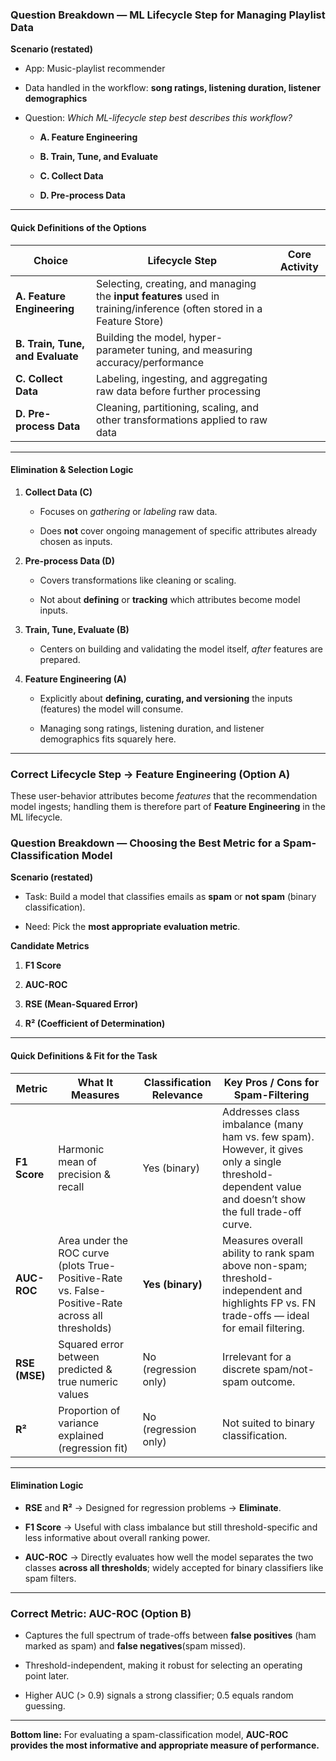 ### Question Breakdown — ML Lifecycle Step for Managing Playlist Data

**Scenario (restated)**

- App: Music-playlist recommender
    
- Data handled in the workflow: **song ratings, listening duration, listener demographics**
    
- Question: _Which ML-lifecycle step best describes this workflow?_
    
    - **A. Feature Engineering**
        
    - **B. Train, Tune, and Evaluate**
        
    - **C. Collect Data**
        
    - **D. Pre-process Data**
        

---

#### Quick Definitions of the Options

|Choice|Lifecycle Step|Core Activity|
|---|---|---|
|**A. Feature Engineering**|Selecting, creating, and managing the **input features** used in training/inference (often stored in a Feature Store)||
|**B. Train, Tune, and Evaluate**|Building the model, hyper-parameter tuning, and measuring accuracy/performance||
|**C. Collect Data**|Labeling, ingesting, and aggregating raw data before further processing||
|**D. Pre-process Data**|Cleaning, partitioning, scaling, and other transformations applied to raw data||

---

#### Elimination & Selection Logic

1. **Collect Data (C)**
    
    - Focuses on _gathering_ or _labeling_ raw data.
        
    - Does **not** cover ongoing management of specific attributes already chosen as inputs.
        
2. **Pre-process Data (D)**
    
    - Covers transformations like cleaning or scaling.
        
    - Not about **defining** or **tracking** which attributes become model inputs.
        
3. **Train, Tune, Evaluate (B)**
    
    - Centers on building and validating the model itself, _after_ features are prepared.
        
4. **Feature Engineering (A)**
    
    - Explicitly about **defining, curating, and versioning** the inputs (features) the model will consume.
        
    - Managing song ratings, listening duration, and listener demographics fits squarely here.
        

---

### **Correct Lifecycle Step → Feature Engineering (Option A)**

These user-behavior attributes become _features_ that the recommendation model ingests; handling them is therefore part of **Feature Engineering** in the ML lifecycle.




### Question Breakdown — Choosing the Best Metric for a Spam-Classification Model

**Scenario (restated)**

- Task: Build a model that classifies emails as **spam** or **not spam** (binary classification).
    
- Need: Pick the **most appropriate evaluation metric**.
    

**Candidate Metrics**

1. **F1 Score**
    
2. **AUC-ROC**
    
3. **RSE (Mean-Squared Error)**
    
4. **R² (Coefficient of Determination)**
    

---

#### Quick Definitions & Fit for the Task

|Metric|What It Measures|Classification Relevance|Key Pros / Cons for Spam-Filtering|
|---|---|---|---|
|**F1 Score**|Harmonic mean of precision & recall|Yes (binary)|Addresses class imbalance (many ham vs. few spam). However, it gives only a single threshold-dependent value and doesn’t show the full trade-off curve.|
|**AUC-ROC**|Area under the ROC curve (plots True-Positive-Rate vs. False-Positive-Rate across all thresholds)|**Yes (binary)**|Measures overall ability to rank spam above non-spam; threshold-independent and highlights FP vs. FN trade-offs — ideal for email filtering.|
|**RSE (MSE)**|Squared error between predicted & true numeric values|No (regression only)|Irrelevant for a discrete spam/not-spam outcome.|
|**R²**|Proportion of variance explained (regression fit)|No (regression only)|Not suited to binary classification.|

---

#### Elimination Logic

- **RSE** and **R²** → Designed for regression problems → **Eliminate**.
    
- **F1 Score** → Useful with class imbalance but still threshold-specific and less informative about overall ranking power.
    
- **AUC-ROC** → Directly evaluates how well the model separates the two classes **across all thresholds**; widely accepted for binary classifiers like spam filters.
    

---

### **Correct Metric: AUC-ROC (Option B)**

- Captures the full spectrum of trade-offs between **false positives** (ham marked as spam) and **false negatives**(spam missed).
    
- Threshold-independent, making it robust for selecting an operating point later.
    
- Higher AUC (> 0.9) signals a strong classifier; 0.5 equals random guessing.
    

---

**Bottom line:** For evaluating a spam-classification model, **AUC-ROC provides the most informative and appropriate measure of performance.**